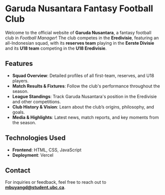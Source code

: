 # Garuda Nusantara Fantasy Football Club

Welcome to the official website of **Garuda Nusantara**, a fantasy football club in *Football Manager*! The club competes in the **Eredivisie**, featuring an all-Indonesian squad, with its **reserves team** playing in the **Eerste Divisie** and its **U18 team** competing in the **U18 Eredivisie**.

## Features

- **Squad Overview**: Detailed profiles of all first-team, reserves, and U18 players.
- **Match Results & Fixtures**: Follow the club's performance throughout the season.
- **League Standings**: Track Garuda Nusantara's position in the Eredivisie and other competitions.
- **Club History & Vision**: Learn about the club’s origins, philosophy, and goals.
- **Media & Highlights**: Latest news, match reports, and key moments from the season.

## Technologies Used

- **Frontend**: HTML, CSS, JavaScript
- **Deployment**: Vercel

## Contact

For inquiries or feedback, feel free to reach out to **mbuyangd@student.ubc.ca**.